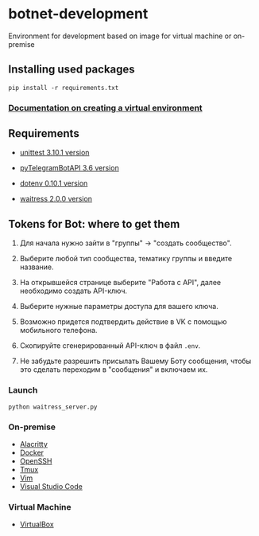 # botnet-development

Environment for development based on image for virtual machine or on-premise

## Installing used packages

`pip install -r requirements.txt`

### [Documentation on creating a virtual environment](https://linuxize.com/post/how-to-create-python-virtual-environments-on-ubuntu-18-04/)

## Requirements

- [unittest 3.10.1 version](https://docs.python.org/3/library/unittest.html)

- [pyTelegramBotAPI 3.6 version](https://pypi.org/project/pyTelegramBotAPI/)

- [dotenv 0.10.1 version](https://pypi.org/project/python-dotenv/)

- [waitress 2.0.0 version](https://docs.pylonsproject.org/projects/waitress/en/stable/index.html)

## Tokens for Bot: where to get them  

1. Для начала нужно зайти в "группы" -> "создать сообщество".  

2. Выберите любой тип сообщества, тематику группы и введите название.

3. На открывшейся странице выберите "Работа с API", далее необходимо создать API-ключ.

4. Выберите нужные параметры доступа для вашего ключа.

5. Возможно придется подтвердить действие в VK с помощью мобильного телефона.

6. Скопируйте сгенерированный API-ключ в файл `.env`.

7. Не забудьте разрешить присылать Вашему Боту сообщения, чтобы это сделать переходим в "сообщения" и включаем их.

### Launch

`python waitress_server.py`

### On-premise

- [Alacritty](https://github.com/alacritty/alacritty)
- [Docker](https://www.docker.com)
- [OpenSSH](https://www.openssh.com)
- [Tmux](https://github.com/tmux/tmux)
- [Vim](https://www.vim.org)
- [Visual Studio Code](https://code.visualstudio.com)

### Virtual Machine

- [VirtualBox](https://www.virtualbox.org)
